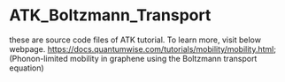 # ATK_Boltzmann_Transport

these are source code files of ATK tutorial. To learn more, visit below webpage.
https://docs.quantumwise.com/tutorials/mobility/mobility.html;
(Phonon-limited mobility in graphene using the Boltzmann transport equation)
